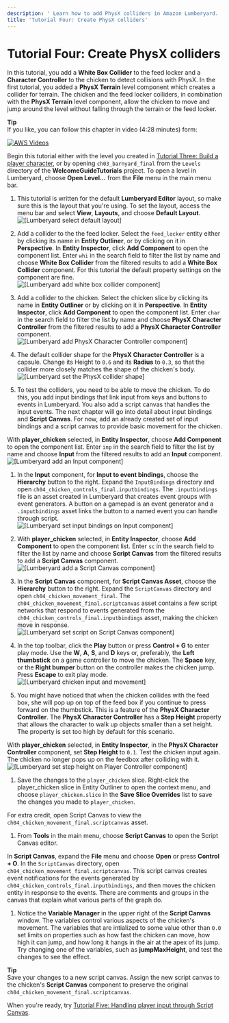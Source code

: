 ```yaml
---
description: ' Learn how to add PhysX colliders in Amazon Lumberyard. '
title: 'Tutorial Four: Create PhysX colliders'
---
```

# Tutorial Four: Create PhysX colliders<a name="tutor-ch04-create-physx-colliders"></a>

In this tutorial, you add a **White Box Collider** to the feed locker and a **Character Controller** to the chicken to detect collisions with PhysX\. In the first tutorial, you added a **PhysX Terrain** level component which creates a collider for terrain\. The chicken and the feed locker colliders, in combination with the **PhysX Terrain** level component, allow the chicken to move and jump around the level without falling through the terrain or the feed locker\.

**Tip**  
If you like, you can follow this chapter in video \(4:28 minutes\) form:  

[![AWS Videos](https://img.youtube.com/vi/https://www.youtube.com/embed/jNm6jPKCmWk?rel=0/0.jpg)](http://www.youtube.com/watch?v=https://www.youtube.com/embed/jNm6jPKCmWk?rel=0)

Begin this tutorial either with the level you created in [Tutorial Three: Build a player character](tutor-ch03-build-a-player-character.md), or by opening `ch03_barnyard_final` from the `Levels` directory of the **WelcomeGuideTutorials** project\. To open a level in Lumberyard, choose **Open Level…​** from the **File** menu in the main menu bar\.

1.  This tutorial is written for the default **Lumberyard Editor** layout, so make sure this is the layout that you're using\. To set the layout, access the menu bar and select **View**, **Layouts**, and choose **Default Layout**\.   
![\[Lumberyard select default layout\]](/images/welcomeguide/ui-default-layout-1.25.png)

1.  Add a collider to the the feed locker\. Select the `feed_locker` entity either by clicking its name in **Entity Outliner**, or by clicking on it in **Perspective**\. In **Entity Inspector**, click **Add Component** to open the component list\. Enter `whi` in the search field to filter the list by name and choose **White Box Collider** from the filtered results to add a **White Box Collider** component\. For this tutorial the default property settings on the component are fine\.   
![\[Lumberyard add white box collider component\]](/images/welcomeguide/ui-add-white-box-collider-component-1.25.png)

1.  Add a collider to the chicken\. Select the chicken slice by clicking its name in **Entity Outliner** or by clicking on it in **Perspective**\. In **Entity Inspector**, click **Add Component** to open the component list\. Enter `char` in the search field to filter the list by name and choose **PhysX Character Controller** from the filtered results to add a **PhysX Character Controller** component\.   
![\[Lumberyard add PhysX Character Controller component\]](/images/welcomeguide/ui-add-physx-character-controller-component-1.26.png)

1.  The default collider shape for the **PhysX Character Controller** is a capsule\. Change its Height to `0.6` and its **Radius** to `0.3`, so that the collider more closely matches the shape of the chicken's body\.   
![\[Lumberyard set the PhysX collider shape\]](/images/welcomeguide/ui-physx-character-controller-set-size-1.26.png)

1.  To test the colliders, you need to be able to move the chicken\. To do this, you add input bindings that link input from keys and buttons to events in Lumberyard\. You also add a script canvas that handles the input events\. The next chapter will go into detail about input bindings and **Script Canvas**\. For now, add an already created set of input bindings and a script canvas to provide basic movement for the chicken\. 

   With **player\_chicken** selected, in **Entity Inspector**, choose **Add Component** to open the component list\. Enter `inp` in the search field to filter the list by name and choose **Input** from the filtered results to add an **Input** component\.  
![\[Lumberyard add an Input component\]](/images/welcomeguide/ui-add-input-component-1.25.png)

1.  In the **Input** component, for **Input to event bindings**, choose the **Hierarchy** button to the right\. Expand the `InputBindings` directory and open `ch04_chicken_controls_final.inputbindings`\. The `.inputbindings` file is an asset created in Lumberyard that creates event groups with event generators\. A button on a gamepad is an event generator and a `.inputbindings` asset links the button to a named event you can handle through script\.   
![\[Lumberyard set input bindings on Input component\]](/images/welcomeguide/ui-input-component-set-bindings-1.26.png)

1.  With **player\_chicken** selected, in **Entity Inspector**, choose **Add Component** to open the component list\. Enter `sc` in the search field to filter the list by name and choose **Script Canvas** from the filtered results to add a **Script Canvas** component\.   
![\[Lumberyard add a Script Canvas component\]](/images/welcomeguide/ui-add-script-canvas-component-1.25.png)

1.  In the **Script Canvas** component, for **Script Canvas Asset**, choose the **Hierarchy** button to the right\. Expand the `ScriptCanvas` directory and open `ch04_chicken_movement_final`\. The `ch04_chicken_movement_final.scriptcanvas` asset contains a few script networks that respond to events generated from the `ch04_chicken_controls_final.inputbindings` asset, making the chicken move in response\.   
![\[Lumberyard set script on Script Canvas component\]](/images/welcomeguide/ui-script-canvas-component-set-script-1.26.png)

1.  In the top toolbar, click the **Play** button or press **Control \+ G** to enter play mode\. Use the **W**, **A**, **S**, and **D** keys or, preferably, the **Left thumbstick** on a game controller to move the chicken\. The **Space** key, or the **Right bumper** button on the controller makes the chicken jump\. Press **Escape** to exit play mode\.   
![\[Lumberyard chicken input and movement\]](/images/welcomeguide/anim-chicken-input-1.26.gif)

1.  You might have noticed that when the chicken collides with the feed box, she will pop up on top of the feed box if you continue to press forward on the thumbstick\. This is a feature of the **PhysX Character Controller**\. The **PhysX Character Controller** has a **Step Height** property that allows the character to walk up objects smaller than a set height\. The property is set too high by default for this scenario\. 

   With **player\_chicken** selected, in **Entity Inspector**, in the **PhysX Character Controller** component, set **Step Height** to `0.1`\. Test the chicken input again\. The chicken no longer pops up on the feedbox after colliding with it\.  
![\[Lumberyard set step height on Player Controller component\]](/images/welcomeguide/ui-player-controller-set-step-height-1.26.png)

1.  Save the changes to the `player_chicken` slice\. Right\-click the player\_chicken slice in Entity Outliner to open the context menu, and choose `player_chicken.slice` in the **Save Slice Overrides** list to save the changes you made to `player_chicken`\. 

For extra credit, open Script Canvas to view the `ch04_chicken_movement_final.scriptcanvas` asset\.

1.  From **Tools** in the main menu, choose **Script Canvas** to open the Script Canvas editor\. 

   In **Script Canvas**, expand the **File** menu and choose **Open** or press **Control \+ O**\. In the `ScriptCanvas` directory, open `ch04_chicken_movement_final.scriptcanvas`\. This script canvas creates event notifications for the events generated by `ch04_chicken_controls_final.inputbindings`, and then moves the chicken entity in response to the events\. There are comments and groups in the canvas that explain what various parts of the graph do\.

1.  Notice the **Variable Manager** in the upper right of the **Script Canvas** window\. The variables control various aspects of the chicken's movement\. The variables that are intialized to some value other than `0.0` set limits on properties such as how fast the chicken can move, how high it can jump, and how long it hangs in the air at the apex of its jump\. Try changing one of the variables, such as **jumpMaxHeight**, and test the changes to see the effect\. 

**Tip**  
Save your changes to a new script canvas\. Assign the new script canvas to the chicken's **Script Canvas** component to preserve the original `ch04_chicken_movement_final.scriptcanvas`\.

When you're ready, try [Tutorial Five: Handling player input through Script Canvas](tutor-ch05-player-input.md)\.